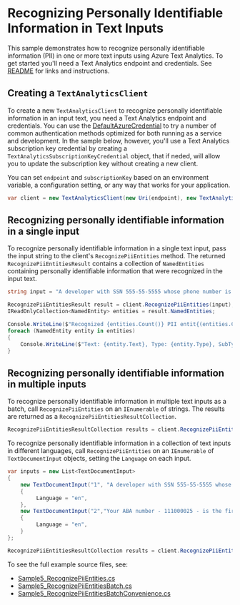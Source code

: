 # Recognizing Personally Identifiable Information in Text Inputs
This sample demonstrates how to recognize personally identifiable information (PII) in one or more text inputs using Azure Text Analytics.  To get started you'll need a Text Analytics endpoint and credentials.  See [README](../README.md) for links and instructions.

## Creating a `TextAnalyticsClient`

To create a new `TextAnalyticsClient` to recognize personally identifiable information in an input text, you need a Text Analytics endpoint and credentials.  You can use the [DefaultAzureCredential][DefaultAzureCredential] to try a number of common authentication methods optimized for both running as a service and development.  In the sample below, however, you'll use a Text Analytics subscription key credential by creating a `TextAnalyticsSubscriptionKeyCredential` object, that if neded, will allow you to update the subscription key without creating a new client.

You can set `endpoint` and `subscriptionKey` based on an environment variable, a configuration setting, or any way that works for your application.

```C# Snippet:TextAnalyticsSample5CreateClient
var client = new TextAnalyticsClient(new Uri(endpoint), new TextAnalyticsSubscriptionKeyCredential(subscriptionKey));
```

## Recognizing personally identifiable information in a single input

To recognize personally identifiable information in a single text input, pass the input string to the client's `RecognizePiiEntities` method.  The returned `RecognizePiiEntitiesResult` contains a collection of `NamedEntities` containing personally identifiable information that were recognized in the input text.

```C# Snippet:RecognizePiiEntities
string input = "A developer with SSN 555-55-5555 whose phone number is 555-555-5555 is building tools with our APIs.";

RecognizePiiEntitiesResult result = client.RecognizePiiEntities(input);
IReadOnlyCollection<NamedEntity> entities = result.NamedEntities;

Console.WriteLine($"Recognized {entities.Count()} PII entit{(entities.Count() > 1 ? "ies" : "y")}:");
foreach (NamedEntity entity in entities)
{
    Console.WriteLine($"Text: {entity.Text}, Type: {entity.Type}, SubType: {entity.SubType}, Score: {entity.Score}, Offset: {entity.Offset}, Length: {entity.Length}");
}
```

## Recognizing personally identifiable information in multiple inputs

To recognize personally identifiable information in multiple text inputs as a batch, call `RecognizePiiEntities` on an `IEnumerable` of strings.  The results are returned as a `RecognizePiiEntitiesResultCollection`.

```C# Snippet:TextAnalyticsSample5RecognizePiiEntitiesConvenience
RecognizePiiEntitiesResultCollection results = client.RecognizePiiEntities(inputs);
```

To recognize personally identifiable information in a collection of text inputs in different languages, call `RecognizePiiEntities` on an `IEnumerable` of `TextDocumentInput` objects, setting the `Language` on each input.

```C# Snippet:TextAnalyticsSample5RecognizePiiEntitiesBatch
var inputs = new List<TextDocumentInput>
{
    new TextDocumentInput("1", "A developer with SSN 555-55-5555 whose phone number is 555-555-5555 is building tools with our APIs.")
    {
         Language = "en",
    },
    new TextDocumentInput("2","Your ABA number - 111000025 - is the first 9 digits in the lower left hand corner of your personal check.")
    {
         Language = "en",
    }
};

RecognizePiiEntitiesResultCollection results = client.RecognizePiiEntities(inputs, new TextAnalyticsRequestOptions { IncludeStatistics = true });
```

To see the full example source files, see:

* [Sample5_RecognizePiiEntities.cs](../tests/samples/Sample5_RecognizePiiEntities.cs)
* [Sample5_RecognizePiiEntitiesBatch.cs](../tests/samples/Sample5_RecognizePiiEntitiesBatch.cs)
* [Sample5_RecognizePiiEntitiesBatchConvenience.cs](../tests/samples/Sample5_RecognizePiiEntitiesBatchConvenience.cs)

[DefaultAzureCredential]: ../../../identity/Azure.Identity/README.md